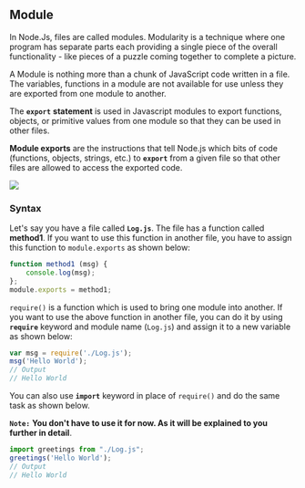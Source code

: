 ## Module

In Node.Js, files are called modules. Modularity is a technique where one program has separate
 parts each providing a single piece of the overall functionality - like pieces of a puzzle
  coming together to complete a picture. 

A Module is nothing more than a chunk of JavaScript code written in a file. The variables,
 functions in a module are not available for use unless they are exported from one module to
  another.

The **`export`** **statement** is used in Javascript modules to export functions, objects, 
or primitive values from one module so that they can be used in other files.

**Module exports** are the instructions that tell Node.js which bits of code (functions,
 objects, strings, etc.) to **`export`** from a given file so that other files are allowed
  to access the exported code.

![](https://s3.ap-south-1.amazonaws.com/appdev.konfinity.com/Nodejs+/module1.png)

### Syntax

Let's say you have a file called **`Log.js`**. The file has a function called **method1**.
 If you want to use this function in another file, you have to assign this function to 
 `module.exports` as shown below:

```js
function method1 (msg) { 
    console.log(msg);
};
module.exports = method1;
```
`require()` is a function which is used to bring one module into another. If you want to use 
the above function in another file, you can do it by using **`require`** keyword and module
 name (`Log.js`) and assign it to a new variable as shown below:

```js
var msg = require('./Log.js'); 
msg('Hello World');
// Output
// Hello World
```
You can also use **`import`** keyword in place of `require()` and do the same task as shown
 below.

**`Note:`** **You don't have to use it for now. As it will be explained to you further in
 detail**.

```js
import greetings from "./Log.js"; 
greetings('Hello World');
// Output
// Hello World
```
